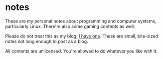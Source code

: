 # notes
These are my personal notes about programming and computer systems, particularly Linux. There're also some gaming contents as well.

Please do not treat this as my blog; [I have one](https://iamabbcon.blogspot.com/). These are small, bite-sized notes not long enough to post as a blog.

All contents are unlicensed. You're allowed to do whatever you like with it.

